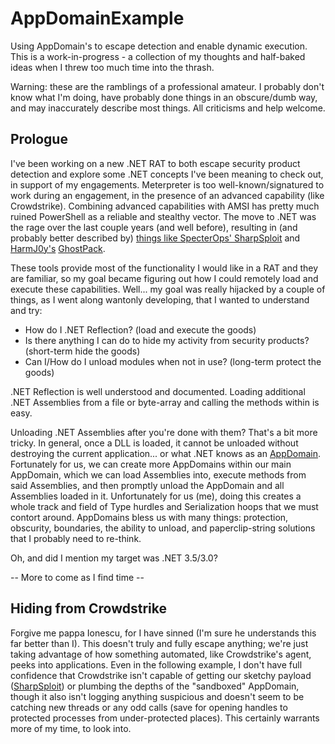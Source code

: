 # AppDomainExample
Using AppDomain's to escape detection and enable dynamic execution.
This is a work-in-progress - a collection of my thoughts and half-baked ideas when I threw too much time into the thrash.

Warning: these are the ramblings of a professional amateur. I probably don't know what I'm doing, have probably done things in an obscure/dumb way, and may inaccurately describe most things. All criticisms and help welcome.

## Prologue
I've been working on a new .NET RAT to both escape security product detection and explore some .NET concepts I've been meaning to check out, in support of my engagements. Meterpreter is too well-known/signatured to work during an engagement, in the presence of an advanced capability (like Crowdstrike). Combining advanced capabilities with AMSI has pretty much ruined PowerShell as a reliable and stealthy vector. The move to .NET was the rage over the last couple years (and well before), resulting in (and probably better described by) [things like SpecterOps' SharpSploit](https://posts.specterops.io/introducing-sharpsploit-a-c-post-exploitation-library-5c7be5f16c51) and [HarmJ0y's](https://github.com/HarmJ0y) [GhostPack](https://github.com/GhostPack). 

These tools provide most of the functionality I would like in a RAT and they are familiar, so my goal became figuring out how I could remotely load and execute these capabilities. Well... my goal was really hijacked by a couple of things, as I went along wantonly developing, that I wanted to understand and try:
- How do I .NET Reflection? (load and execute the goods)
- Is there anything I can do to hide my activity from security products? (short-term hide the goods)
- Can I/How do I unload modules when not in use? (long-term protect the goods)

.NET Reflection is well understood and documented. Loading additional .NET Assemblies from a file or byte-array and calling the methods within is easy. 

Unloading .NET Assemblies after you're done with them? That's a bit more tricky. In general, once a DLL is loaded, it cannot be unloaded without destroying the current application... or what .NET knows as an [AppDomain](https://docs.microsoft.com/en-us/dotnet/api/system.appdomain?redirectedfrom=MSDN&view=netframework-4.7.2). Fortunately for us, we can create more AppDomains within our main AppDomain, which we can load Assemblies into, execute methods from said Assemblies, and then promptly unload the AppDomain and all Assemblies loaded in it. Unfortunately for us (me), doing this creates a whole track and field of Type hurdles and Serialization hoops that we must contort around. AppDomains bless us with many things: protection, obscurity, boundaries, the ability to unload, and paperclip-string solutions that I probably need to re-think.

Oh, and did I mention my target was .NET 3.5/3.0?


-- More to come as I find time --


## Hiding from Crowdstrike
Forgive me pappa Ionescu, for I have sinned (I'm sure he understands this far better than I). This doesn't truly and fully escape anything; we're just taking advantage of how something automated, like Crowdstrike's agent, peeks into applications. Even in the following example, I don't have full confidence that Crowdstrike isn't capable of getting our sketchy payload ([SharpSploit](https://github.com/cobbr/SharpSploit)) or plumbing the depths of the "sandboxed" AppDomain, though it also isn't logging anything suspicious and doesn't seem to be catching new threads or any odd calls (save for opening handles to protected processes from under-protected places). This certainly warrants more of my time, to look into.

